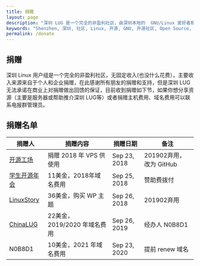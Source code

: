 ```yaml
---
title: 捐赠
layout: page
description: "深圳 LUG 是一个完全的非盈利社区，由深圳本地的  GNU/Linux 爱好者和开源爱好者组成，主要包括线上交流、不定期聚会和沙龙，欢迎捐赠支持深圳LUG的发展和日常运作。 "
keywords: "Shenzhen, 深圳, 社区, Linux, 开源, GNU, 开源社区, Open Source, Android, 捐赠, 电报群, QQ群, 邮件列表, 微信, 电报, QQ"
permalink: /donate
---
```



## 捐赠
深圳 Linux 用户组是一个完全的非盈利社区，无固定收入(也没什么花费），主要收入来源来自于个人和企业捐赠，在此感谢所有朋友的捐赠和支持，但是深圳 LUG 无法承诺在商业上对捐赠做出回馈的保证，目前收到捐赠如下节，如果你想分享资源（主要是服务器或帮助推介深圳 LUG等）或者捐赠主机费用、域名费用可以联系电报群管理员。


## 捐赠名单
捐赠人 | 捐赠内容 | 捐赠日期 | 备注
--- | --- | --- | ---
[开源工场](https://openingsource.org)|	捐赠 2018 年 VPS 供使用	| Sep 23, 2018	|201902弃用，改为 GitHub
[学生开源年会](https://sosconf.org) |	11美金，2018年域名费用|	Sep 25, 2018	| 赞助费拨付
[LinuxStory](https://linuxstory.org) |	36美金，购买 WP 主题	|Sep 26, 2018	| 201902弃用
[ChinaLUG](https://lug.org.cn) |	22美金，2019/2020 年域名费用	|Sep 26, 2019	| 经办人 N0B8D1
N0B8D1 |	10美金，2021 年域名费用	|Sep 23, 2020	| 提前 renew 域名
